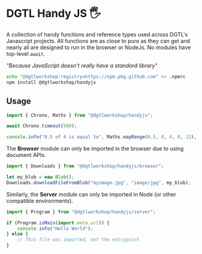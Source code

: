 # DGTL Handy JS 🖐

A collection of handy functions and reference types used across DGTL's Javascript projects. All functions are as close to pure as they can get and nearly all are designed to run in the browser or NodeJs. No modules have top-level `await`.

_"Because JavaScript doesn't really have a standard library"_

```bash
echo "@dgtlworkshop:registry=https://npm.pkg.github.com" >> .npmrc
npm install @dgtlworkshop/handyjs
```

## Usage

```js
import { Chrono, Maths } from "@dgtlworkshop/handyjs";

await Chrono.timeout(500);

console.info("0.5 of 4 is equal to", Maths.mapRange(0.5, 0, 4, 0, 12), "of 12");
```

The **Browser** module can only be imported in the browser due to using document APIs.

```js
import { Downloads } from "@dgtlworkshop/handyjs/browser";

let my_blob = new Blob();
Downloads.downloadFileFromBlob("myimage.jpg", "image/jpg", my_blob);
```

Similarly, the **Server** module can only be imported in Node (or other compatible environments).

```js
import { Program } from "@dgtlworkshop/handyjs/server";

if (Program.isMain(import.meta.url)) {
	console.info("Hello World");
} else {
	// This file was imported, not the entrypoint
}
```
